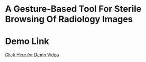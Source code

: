 # A Gesture-Based Tool For Sterile Browsing Of Radiology Images

# Demo Link

<a href="https://youtu.be/K9eYGN4LOA0">Click Here for Demo Video</a>
